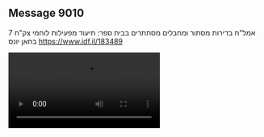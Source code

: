 ## Message 9010

אמל"ח בדירות מסתור ומחבלים מסתתרים בבית ספר:
תיעוד מפעילות לוחמי צק"ח 7 בחאן יונס
https://www.idf.il/183489

![Video](./9010/9010_media.mp4)
